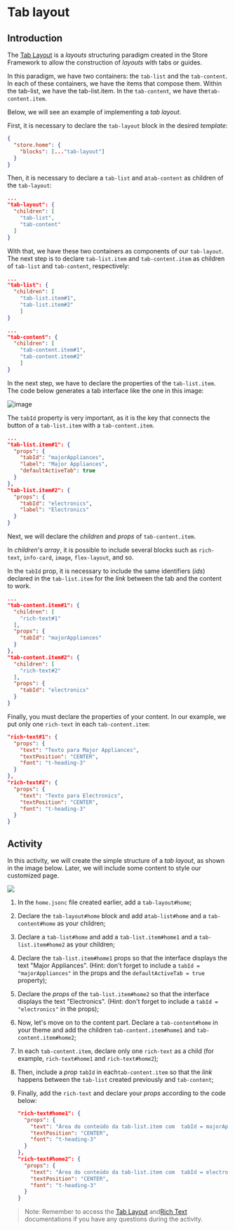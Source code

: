 # Tab layout

## Introduction

The [Tab Layout](https://developers.vtex.com/docs/vtex-tab-layout#tab-layout) is a _layouts_ structuring paradigm created in the Store Framework to allow the construction of _layouts_ with tabs or guides.

In this paradigm, we have two containers: the `tab-list` and the `tab-content`. In each of these containers, we have the items that compose them. Within the tab-list, we have the tab-list.item. In the `tab-content`, we have the`tab-content.item`.

Below, we will see an example of implementing a _tab layout_.

First, it is necessary to declare the `tab-layout` block in the desired _template_:

```json
{
  "store.home": {
    "blocks": [..."tab-layout"]
  }
}
```

Then, it is necessary to declare a `tab-list` and a`tab-content` as children of the `tab-layout`:

```json
...
"tab-layout": {
  "children": [
    "tab-list",
    "tab-content"
  ]
}
```

With that, we have these two containers as components of our `tab-layout`. The next step is to declare `tab-list.item` and `tab-content.item` as children of `tab-list` and `tab-content`, respectively:

```json
...
"tab-list": {
  "children": [
    "tab-list.item#1",
    "tab-list.item#2"
    ]
}
```

```json
...
"tab-content": {
  "children": [
    "tab-content.item#1",
    "tab-content.item#2"
    ]
}
```

In the next step, we have to declare the properties of the `tab-list.item`. The code below generates a tab interface like the one in this image:

![image](https://user-images.githubusercontent.com/18701182/90059099-076f0c00-dcb9-11ea-918d-664761c34f3a.png)

The `tabId` property is very important, as it is the key that connects the button of a `tab-list.item` with a `tab-content.item`.

```json
...
"tab-list.item#1": {
  "props": {
    "tabId": "majorAppliances",
    "label": "Major Appliances",
    "defaultActiveTab": true
  }
},
"tab-list.item#2": {
  "props": {
    "tabId": "electronics",
    "label": "Electronics"
  }
}
```

Next, we will declare the _children_ and _props_ of `tab-content.item`.

In _children_'s _array_, it is possible to include several blocks such as `rich-text`, `info-card`, `image`, `flex-layout`, and so.

In the `tabId` prop, it is necessary to include the same identifiers (_ids_) declared in the `tab-list.item` for the _link_ between the tab and the content to work.

```json
...
"tab-content.item#1": {
  "children": [
    "rich-text#1"
  ],
  "props": {
    "tabId": "majorAppliances"
  }
},
"tab-content.item#2": {
  "children": [
    "rich-text#2"
  ],
  "props": {
    "tabId": "electronics"
  }
}
```

Finally, you must declare the properties of your content. In our example, we put only one `rich-text` in each `tab-content.item`:

```json
"rich-text#1": {
  "props": {
    "text": "Texto para Major Appliances",
    "textPosition": "CENTER",
    "font": "t-heading-3"
  }
},
"rich-text#2": {
  "props": {
    "text": "Texto para Electronics",
    "textPosition": "CENTER",
    "font": "t-heading-3"
  }
}
```

## Activity

In this activity, we will create the simple structure of a _tab layout_, as shown in the image below. Later, we will include some content to style our customized page.

![](https://appliancetheme.vteximg.com.br/arquivos/tarefa-tab-layout.png)

1. In the `home.jsonc` file created earlier, add a `tab-layout#home`;
2. Declare the `tab-layout#home` block and add a`tab-list#home` and a `tab-content#home` as your children;
3. Declare a `tab-list#home` and add a `tab-list.item#home1` and a `tab-list.item#home2` as your children;
4. Declare the `tab-list.item#home1` props so that the interface displays the text "Major Appliances". (Hint: don't forget to include a `tabId = "majorAppliances"` in the props and the `defaultActiveTab = true` property);
5. Declare the _props_ of the `tab-list.item#home2` so that the interface displays the text "Electronics". (Hint: don't forget to include a `tabId = "electronics"` in the props);
6. Now, let's move on to the content part. Declare a `tab-content#home` in your theme and add the children `tab-content.item#home1` and `tab-content.item#home2`;
7. In each `tab-content.item`, declare only one `rich-text` as a child (for example, `rich-text#home1` and `rich-text#home2`);
8. Then, include a _prop_ `tabId` in each`tab-content.item` so that the _link_ happens between the `tab-list` created previously and `tab-content`;
9. Finally, add the `rich-text` and declare your _props_ according to the code below:

   ```json
   "rich-text#home1": {
     "props": {
       "text": "Área do conteúdo da tab-list.item com  tabId = majorAppliances",
       "textPosition": "CENTER",
       "font": "t-heading-3"
     }
   },
   "rich-text#home2": {
     "props": {
       "text": "Área do conteúdo da tab-list.item com  tabId = electronics",
       "textPosition": "CENTER",
       "font": "t-heading-3"
     }
   }
   ```

> Note: Remember to access the [Tab Layout](https://developers.vtex.com/vtex-developer-docs/docs/vtex-tab-layout) and[Rich Text](https://developers.vtex.com/vtex-developer-docs/docs/vtex-rich-text) documentations if you have any questions during the activity.
